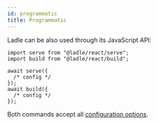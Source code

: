 ```yaml
---
id: programmatic
title: Programmatic
---
```


Ladle can be also used through its JavaScript API:

```tsx
import serve from "@ladle/react/serve";
import build from "@ladle/react/build";

await serve({
  /* config */
});
await build({
  /* config */
});
```

Both commands accept all [configuration options](./config#ladleconfigmjs).
